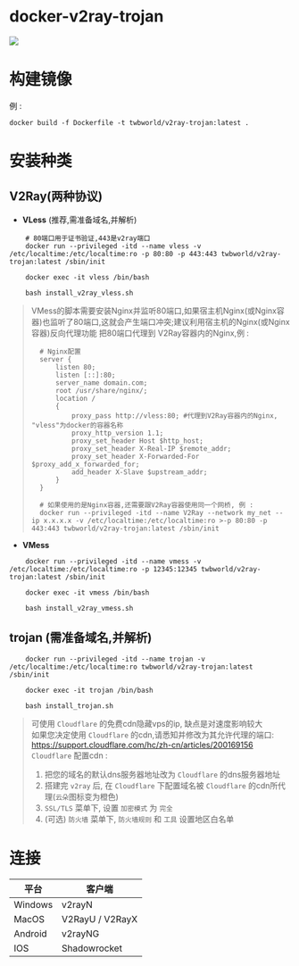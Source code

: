 
**docker-v2ray-trojan**
===========

[![](https://img.shields.io/badge/docker-v2ray_trojan-099cec?logo=docker)](https://hub.docker.com/r/twbworld/v2ray-trojan)


# 构建镜像
例 :
```shell
docker build -f Dockerfile -t twbworld/v2ray-trojan:latest .
```
# 安装种类

## V2Ray(两种协议)
* **VLess** (推荐,需准备域名,并解析)
```shell
    # 80端口用于证书验证,443是v2ray端口
    docker run --privileged -itd --name vless -v /etc/localtime:/etc/localtime:ro -p 80:80 -p 443:443 twbworld/v2ray-trojan:latest /sbin/init

    docker exec -it vless /bin/bash

    bash install_v2ray_vless.sh
```
> VMess的脚本需要安装Nginx并监听80端口,如果宿主机Nginx(或Nginx容器)也监听了80端口,这就会产生端口冲突;建议利用宿主机的Nginx(或Nginx容器)反向代理功能 把80端口代理到 V2Ray容器内的Nginx,例 :
>  ```shell
>    # Nginx配置
>    server {
>        listen 80;
>        listen [::]:80;
>        server_name domain.com;
>        root /usr/share/nginx/;
>        location /
>        {
>            proxy_pass http://vless:80; #代理到V2Ray容器内的Nginx, "vless"为docker的容器名称
>            proxy_http_version 1.1;
>            proxy_set_header Host $http_host;
>            proxy_set_header X-Real-IP $remote_addr;
>            proxy_set_header X-Forwarded-For $proxy_add_x_forwarded_for;
>            add_header X-Slave $upstream_addr;
>        }
>    }
>
>    # 如果使用的是Nginx容器,还需要跟V2Ray容器使用同一个网桥, 例 :
>    docker run --privileged -itd --name V2Ray --network my_net --ip x.x.x.x -v /etc/localtime:/etc/localtime:ro >-p 80:80 -p 443:443 twbworld/v2ray-trojan:latest /sbin/init
>  ```

* **VMess**
```shell
    docker run --privileged -itd --name vmess -v /etc/localtime:/etc/localtime:ro -p 12345:12345 twbworld/v2ray-trojan:latest /sbin/init

    docker exec -it vmess /bin/bash

    bash install_v2ray_vmess.sh
```

## trojan (需准备域名,并解析)
```shell
    docker run --privileged -itd --name trojan -v /etc/localtime:/etc/localtime:ro twbworld/v2ray-trojan:latest /sbin/init

    docker exec -it trojan /bin/bash

    bash install_trojan.sh
```


> 可使用 `Cloudflare` 的免费cdn隐藏vps的ip, 缺点是对速度影响较大  
> 如果您决定使用 `Cloudflare` 的cdn,请悉知并修改为其允许代理的端口: <https://support.cloudflare.com/hc/zh-cn/articles/200169156>  
> `Cloudflare` 配置cdn :
> 1. 把您的域名的默认dns服务器地址改为 `Cloudflare` 的dns服务器地址
> 2. 搭建完 `v2ray` 后, 在 `Cloudflare` 下配置域名被 `Cloudflare` 的cdn所代理(`云朵`图标变为橙色)
> 3. `SSL/TLS` 菜单下, 设置 `加密模式` 为 `完全`
> 4. (可选) `防火墙` 菜单下, `防火墙规则` 和 `工具` 设置地区白名单



# 连接
| 平台 | 客户端 |
| ---- | ---- |
| Windows | v2rayN |
| MacOS | V2RayU / V2RayX |
| Android | v2rayNG |
| IOS | Shadowrocket |